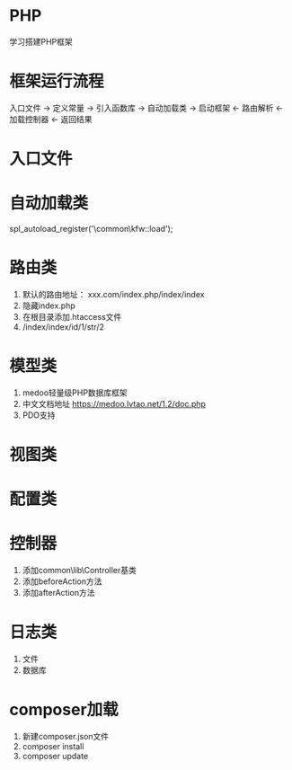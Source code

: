 # PHP
学习搭建PHP框架
# 框架运行流程
入口文件 -> 定义常量 -> 引入函数库 -> 自动加载类 -> 启动框架 <- 路由解析 <- 加载控制器 <- 返回结果
# 入口文件
# 自动加载类
spl_autoload_register('\common\kfw::load');
# 路由类
1. 默认的路由地址： xxx.com/index.php/index/index
1. 隐藏index.php
1. 在根目录添加.htaccess文件
1. /index/index/id/1/str/2
# 模型类
1. medoo轻量级PHP数据库框架
1. 中文文档地址 https://medoo.lvtao.net/1.2/doc.php
1. PDO支持   
# 视图类
# 配置类
# 控制器
1. 添加common\lib\Controller基类
1. 添加beforeAction方法
1. 添加afterAction方法
# 日志类
1. 文件
1. 数据库
# composer加载
1. 新建composer.json文件
1. composer install
1. composer update

